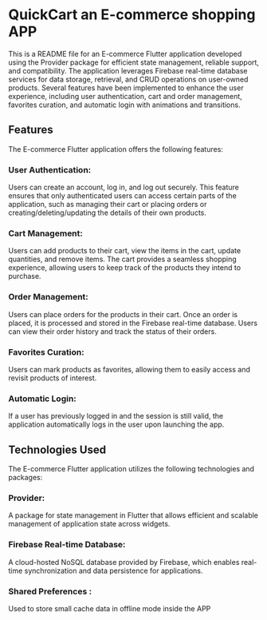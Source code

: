 
# QuickCart an E-commerce shopping APP
This is a README file for an E-commerce Flutter application developed using the Provider package for efficient state management, reliable support, and compatibility. The application leverages Firebase real-time database services for data storage, retrieval, and CRUD operations on user-owned products. Several features have been implemented to enhance the user experience, including user authentication, cart and order management, favorites curation, and automatic login with animations and transitions.




## Features
The E-commerce Flutter application offers the following features:

### User Authentication: 
Users can create an account, log in, and log out securely. This feature ensures that only authenticated users can access certain parts of the application, such as managing their cart or placing orders or creating/deleting/updating  the details of their own products.

### Cart Management: 
Users can add products to their cart, view the items in the cart, update quantities, and remove items. The cart provides a seamless shopping experience, allowing users to keep track of the products they intend to purchase.

### Order Management: 
Users can place orders for the products in their cart. Once an order is placed, it is processed and stored in the Firebase real-time database. Users can view their order history and track the status of their orders.

### Favorites Curation: 
Users can mark products as favorites, allowing them to easily access and revisit products of interest. 

### Automatic Login:
If a user has previously logged in and the session is still valid, the application automatically logs in the user upon launching the app.

## Technologies Used
The E-commerce Flutter application utilizes the following technologies and packages:


### Provider: 
A package for state management in Flutter that allows efficient and scalable management of application state across widgets.

### Firebase Real-time Database: 
A cloud-hosted NoSQL database provided by Firebase, which enables real-time synchronization and data persistence for applications.

### Shared Preferences : 
Used to store small cache data in offline mode inside the APP
